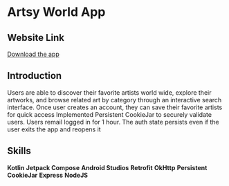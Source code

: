 # Artsy World App

## Website Link
[Download the app](https://play.google.com/store/apps/details?id=com.tejaskangod.artsymobileapp&hl=en-US&ah=R3wRvtNUgIkvdyVQNHUi6LnokYM)

## Introduction
Users are able to discover their favorite artists world wide, explore their artworks, and browse related art by category through an interactive search interface. 
Once user creates an account, they can save their favorite artists for quick access
Implemented Persistent CookieJar to securely validate users. Users remail logged in for 1 hour. The auth state persists even if the user exits the app and reopens it

## Skills

**Kotlin**
**Jetpack Compose**
**Android Studios**
**Retrofit**
**OkHttp**
**Persistent CookieJar**
**Express**
**NodeJS**

